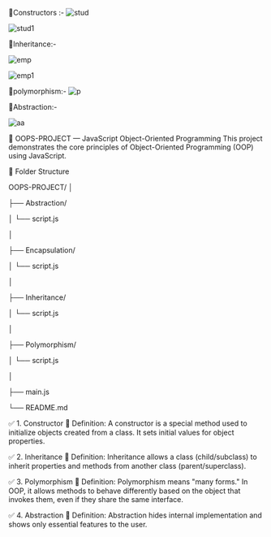 📌Constructors :-
![stud](https://github.com/user-attachments/assets/6aa9c6cb-04e0-4376-94bf-493ee9b93db2)



![stud1](https://github.com/user-attachments/assets/a341a690-413d-4c96-b0f4-f694e94d7249)




📌Inheritance:- 

![emp](https://github.com/user-attachments/assets/b4fe9c27-75bb-42ba-972a-1919be9e5def)

![emp1](https://github.com/user-attachments/assets/02aed026-a83e-4988-8c3d-028ba8d0f6d0)


	
📌polymorphism:-
![p](https://github.com/user-attachments/assets/46e131c3-85ae-471c-826d-ec99e2fc6604)



📌Abstraction:-


![aa](https://github.com/user-attachments/assets/80f762ae-b6d7-4e09-8f52-fe5d65ff1943)



📘 OOPS-PROJECT — JavaScript Object-Oriented Programming
This project demonstrates the core principles of Object-Oriented Programming (OOP) using JavaScript.



📁 Folder Structure

OOPS-PROJECT/
│


├── Abstraction/

│   └── script.js

│

├── Encapsulation/

│   └── script.js

│

├── Inheritance/

│   └── script.js

│

├── Polymorphism/

│   └── script.js

│

├── main.js                 

└── README.md               


✅ 1. Constructor
🔹 Definition:
A constructor is a special method used to initialize objects created from a class. It sets initial values for object properties.



✅ 2. Inheritance
🔹 Definition:
Inheritance allows a class (child/subclass) to inherit properties and methods from another class (parent/superclass).


✅ 3. Polymorphism
🔹 Definition:
Polymorphism means "many forms." In OOP, it allows methods to behave differently based on the object that invokes them, even if they share the same interface.



✅ 4. Abstraction
🔹 Definition:
Abstraction hides internal implementation and shows only essential features to the user.
